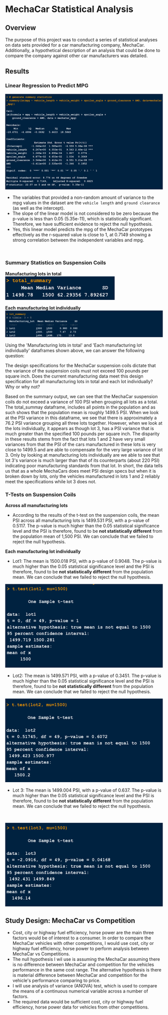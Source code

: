 # MechaCar Statistical Analysis
## Overview
The purpose of this project was to conduct a series of statistical analyses on data sets provided for a car manufacturing company, MechaCar. Additionally, a hypothetical description of an analysis that could be done to compare the company against other car manufacturers was detailed.

## Results
### Linear Regression to Predict MPG

![](Resources/deliverable1.png)

- The variables that provided a non-random amount of variance to the mpg values in the dataset are the `vehicle length` and `ground clearance` (as well as the intercept).
- The slope of the linear model is not considered to be zero because the p-value is less than 0.05 (5.35e-11), which is statistically significant. Therefore, we have sufficient evidence to reject the null hypothesis.
- Yes, this linear model predicts the mpg of the MechaCar prototypes effectively as the r-squared value is close to 1, at 0.7149 showing a strong correlation between the independent variables and mpg.  
<br>

### Summary Statistics on Suspension Coils

**Manufacturing lots in total**
![](Resources/total_summary.png)


**Each manufacturing lot individually**
![](Resources/lot_summary.png)

Using the 'Manufacturing lots in total' and 'Each manufacturing lot individually' dataframes shown above, we can answer the following question:

The design specifications for the MechaCar suspension coils dictate that the variance of the suspension coils must not exceed 100 pounds per square inch. Does the current manufacturing data meet this design specification for all manufacturing lots in total and each lot individually? Why or why not?

Based on the summary output, we can see that the MechaCar suspension coils do not exceed a variance of 100 PSI when grouping all lots as a total. The total_summay dataframe, includes all points in the population and as such shows that the population mean is roughly 1499.5 PSI. When we look at the PSI variance in this dataframe, we see that there is approximately a 76.2 PSI variance grouping all three lots together. However, when we look at the lots individually, it appears as though lot 3, has a PSI variance that is much greater than the specified 100 pounds per square inch. The disparity in these results stems from the fact that lots 1 and 2 have very small variances from that the PSI of the cars manufactured in these lots is very close to 1499.5 and are able to compensate for the very large variance of lot 3. Only by looking at manufacturing lots individually are we able to see that lot 3's variance is much larger than that of its counterparts (about 220 PSI) indicating poor manufacturing standards from that lot. In short, the data tells us that as a whole MechaCars does meet PSI design specs but when it is broken down by lots, only the vehicles manufactured in lots 1 and 2 reliably meet the specifications while lot 3 does not.



### T-Tests on Suspension Coils
**Across all manufacturing lots**

- According to the results of the t-test on the suspension coils, the mean PSI across all manufacturing lots is 1499.531 PSI, with a p-value of 0.5117. The p-value is much higher than the 0.05 statistical significance level and the PSI is therefore, found to be **not statistically different** from the population mean of 1,500 PSI. We can conclude that we failed to reject the null hypothesis.<br>

**Each manufacturing lot individually**

- Lot1: The mean is 1500.018 PSI, with a p-value of 0.9048. The p-value is much higher than the 0.05 statistical significance level and the PSI is therefore, found to be **not statistically different** from the population mean. We can conclude that we failed to reject the null hypothesis.<br>

![](Resources/lot_ttest1.png)

- Lot2: The mean is 1499.571 PSI, with a p-value of 0.3451. The p-value is much higher than the 0.05 statistical significance level and the PSI is therefore, found to be **not statistically different** from the population mean. We can conclude that we failed to reject the null hypothesis.<br>

![](Resources/lot_ttest2.png)

- Lot 3: The mean is 1499.004 PSI, with a p-value of 0.637. The p-value is much higher than the 0.05 statistical significance level and the PSI is therefore, found to be **not statistically different** from the population mean. We can conclude that we failed to reject the null hypothesis.
<br>

![](Resources/lot_ttest3.png)

## Study Design: MechaCar vs Competition
- Cost, city or highway fuel efficiency, horse power are the main three factors would be of interest to a consumer. In order to compare the MechaCar vehicles with other competitions, I would use cost, city or highway fuel efficiency, horse power to perform analysis between MechaCar vs Competitions. 
- The null hypothesis I wil use is assuming the MechaCar assuming there is no difference between MechaCar and competition for the vehicles performance in the same cost range. The alternative hypothesis is there is material difference between MechaCar and competition for the vehicle's performance comparing to price.
- I will use analysis of variance (ANOVA) test, which is used to compare the means of a continuous numerical variable across a number of factors.
- The required data would be sufficient cost, city or highway fuel efficiency, horse power data for vehicles from other competitions. 

